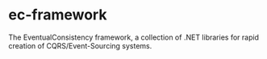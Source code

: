 # ec-framework
The EventualConsistency framework, a collection of .NET libraries for rapid creation of CQRS/Event-Sourcing systems.
